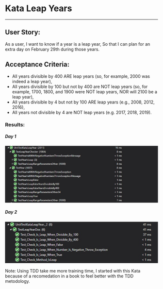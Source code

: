# Kata Leap Years
---
## User Story:

As a user, I want to know if a year is a leap year, So that I can plan for an extra day on February 29th during those years.

## Acceptance Criteria:

- All years divisible by 400 ARE leap years (so, for example, 2000 was indeed a leap year),
- All years divisible by 100 but not by 400 are NOT leap years (so, for example, 1700, 1800, and 1900 were NOT leap years, NOR will 2100 be a leap year),
- All years divisible by 4 but not by 100 ARE leap years (e.g., 2008, 2012, 2016),
- All years not divisible by 4 are NOT leap years (e.g. 2017, 2018, 2019).

### Results:
##### Day 1
![LeapYears Day One](KataLeapYear/ImgResults/resultDayOne.jpg)
##### Day 2
![LeapYears Day Two](KataLeapYear/ImgResults/resultDayTwo.jpg)


Note: Using TDD take me more training time, I started with this Kata because of a recomedation in a book to feel better with the TDD metodology.